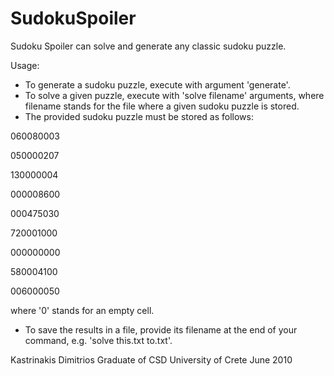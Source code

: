 # SudokuSpoiler
Sudoku Spoiler can solve and generate any classic sudoku puzzle.

Usage:
* To generate a sudoku puzzle, execute with argument 'generate'.
* To solve a given puzzle, execute with 'solve filename' arguments, where filename stands for the file where a given sudoku puzzle is stored.
* The provided sudoku puzzle must be stored as follows:

060080003

050000207

130000004

000008600

000475030

720001000

000000000

580004100

006000050

where '0' stands for an empty cell.
  
* To save the results in a file, provide its filename at the end of your command, e.g. 'solve this.txt to.txt'.

Kastrinakis Dimitrios
Graduate of CSD University of Crete
June 2010
